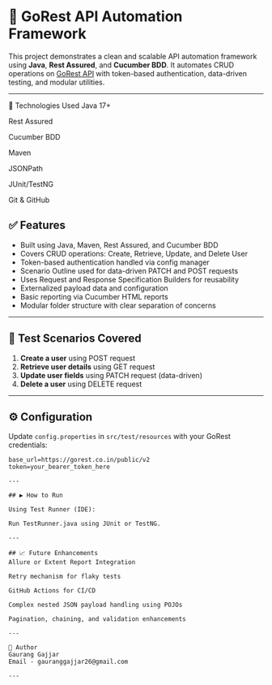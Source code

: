 # 🧪 GoRest API Automation Framework

This project demonstrates a clean and scalable API automation framework using **Java**, **Rest Assured**, and **Cucumber BDD**. It automates CRUD operations on [GoRest API](https://gorest.co.in/) with token-based authentication, data-driven testing, and modular utilities.

---

📌 Technologies Used
Java 17+

Rest Assured

Cucumber BDD

Maven

JSONPath

JUnit/TestNG

Git & GitHub

## ✅ Features

- Built using Java, Maven, Rest Assured, and Cucumber BDD
- Covers CRUD operations: Create, Retrieve, Update, and Delete User
- Token-based authentication handled via config manager
- Scenario Outline used for data-driven PATCH and POST requests
- Uses Request and Response Specification Builders for reusability
- Externalized payload data and configuration
- Basic reporting via Cucumber HTML reports
- Modular folder structure with clear separation of concerns

---

## 🧪 Test Scenarios Covered

1. **Create a user** using POST request  
2. **Retrieve user details** using GET request  
3. **Update user fields** using PATCH request (data-driven)  
4. **Delete a user** using DELETE request  

---

## ⚙️ Configuration

Update `config.properties` in `src/test/resources` with your GoRest credentials:

```properties
base_url=https://gorest.co.in/public/v2
token=your_bearer_token_here

---

## ▶️ How to Run

Using Test Runner (IDE):

Run TestRunner.java using JUnit or TestNG.

---

## 📈 Future Enhancements
Allure or Extent Report Integration

Retry mechanism for flaky tests

GitHub Actions for CI/CD

Complex nested JSON payload handling using POJOs

Pagination, chaining, and validation enhancements

---

🤝 Author
Gaurang Gajjar
Email - gauranggajjar26@gmail.com

---



